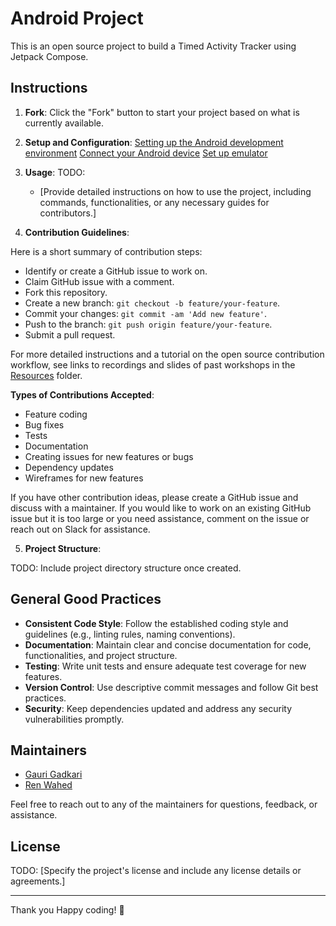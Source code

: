 # Android Project
This is an open source project to build a Timed Activity Tracker using Jetpack Compose.

## Instructions

1. **Fork**: Click the "Fork" button to start your project based on what is currently available.

2. **Setup and Configuration**:
   [Setting up the Android development environment](https://developer.android.com/codelabs/basic-android-kotlin-compose-install-android-studio?continue=https%3A%2F%2Fdeveloper.android.com%2Fcourses%2Fpathways%2Fandroid-basics-compose-unit-1-pathway-2%23codelab-https%3A%2F%2Fdeveloper.android.com%2Fcodelabs%2Fbasic-android-kotlin-compose-install-android-studio#0)
   [Connect your Android device](https://developer.android.com/codelabs/basic-android-kotlin-compose-connect-device?continue=https%3A%2F%2Fdeveloper.android.com%2Fcourses%2Fpathways%2Fandroid-basics-compose-unit-1-pathway-2%23codelab-https%3A%2F%2Fdeveloper.android.com%2Fcodelabs%2Fbasic-android-kotlin-compose-connect-device#1)
   [Set up emulator](https://developer.android.com/codelabs/basic-android-kotlin-compose-emulator?continue=https%3A%2F%2Fdeveloper.android.com%2Fcourses%2Fpathways%2Fandroid-basics-compose-unit-1-pathway-2%23codelab-https%3A%2F%2Fdeveloper.android.com%2Fcodelabs%2Fbasic-android-kotlin-compose-emulator#1)


3. **Usage**:
TODO:
   - [Provide detailed instructions on how to use the project, including commands, functionalities, or any necessary guides for contributors.]

4. **Contribution Guidelines**:

  Here is a short summary of contribution steps:
   - Identify or create a GitHub issue to work on.
   - Claim GitHub issue with a comment.
   - Fork this repository.
   - Create a new branch: `git checkout -b feature/your-feature`.
   - Commit your changes: `git commit -am 'Add new feature'`.
   - Push to the branch: `git push origin feature/your-feature`.
   - Submit a pull request.

  For more detailed instructions and a tutorial on the open source contribution workflow, see links to recordings and slides of past workshops in the [Resources](/coding-projects/resources/) folder.

  **Types of Contributions Accepted**:
   - Feature coding
   - Bug fixes
   - Tests
   - Documentation
   - Creating issues for new features or bugs
   - Dependency updates
   - Wireframes for new features
  
  If you have other contribution ideas, please create a GitHub issue and discuss with a maintainer. If you would like to work on an existing GitHub issue but it is too large or you need assistance, comment on the issue or reach out on Slack for assistance.

5. **Project Structure**:

TODO: Include project directory structure once created.

## General Good Practices

- **Consistent Code Style**: Follow the established coding style and guidelines (e.g., linting rules, naming conventions).
- **Documentation**: Maintain clear and concise documentation for code, functionalities, and project structure.
- **Testing**: Write unit tests and ensure adequate test coverage for new features.
- **Version Control**: Use descriptive commit messages and follow Git best practices.
- **Security**: Keep dependencies updated and address any security vulnerabilities promptly.

## Maintainers

- [Gauri Gadkari](https://github.com/gaurigadkari)
- [Ren Wahed](https://github.com/renweview)

Feel free to reach out to any of the maintainers for questions, feedback, or assistance.

## License

TODO:
[Specify the project's license and include any license details or agreements.]

---

Thank you Happy coding! 🚀
